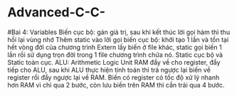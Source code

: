 # Advanced-C-C-
#Bai 4: Variables
Biến cục bộ: gán giá trị, sau khi kết thúc lời gọi hàm thì thu hồi lại vùng nhớ
Thêm static vào lời gọi biến cục bộ: khởi tạo 1 lần và tồn tại hết vòng đời của chương trình
Extern lấy biến ở file khác, static gọi biến 1 lần rồi sử dụng trọn đời trong 1 file chương trình chứa nó.
Static cục bộ và Static toàn cục.
ALU: Arithmetic Logic Unit
RAM đẩy về cho register, đẩy tiếp cho ALU, sau khi ALU thực hiện tính toán thì trả ngược lại biến về register rồi đẩy ngược lại về RAM.
Biến có register có tốc độ xử lý nhanh hơn RAM vì chỉ qua 2 bước, còn lưu biến trên RAM thì cần trải qua 4 bước.
